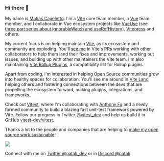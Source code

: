 ### Hi there 👋

My name is [Matias Capeletto](https://patak.dev/). I'm a [Vite](https://github.com/vitejs/vite) core team member, a [Vue](https://v3.vuejs.org/) team member, and I collaborate in Vue ecosystem projects like [VueUse](https://github.com/vueuse/vueuse) (see [three part series about ignorableWatch and useRefHistory](https://patak.dev/vue/ignorable-watch.html)), [Vitepress](https://github.com/vuejs/vitepress) and others.

My current focus is on helping maintain [Vite](https://github.com/vitejs/vite), as its ecosystem and community are exploding. You'll [see me](https://github.com/patak-js) in Vite's PRs working with other collaborators to help them land their fixes and improvements, working out issues, and building up with other maintainers the Vite team. I'm also maintaining [Vite Rollup Plugins](https://vite-rollup-plugins.patak.dev/), a compatibility list for Rollup plugins.

Apart from coding, I'm interested in helping Open Source communities grow into healthy spaces for collaboration. You'll see me around in [Vite Land](https://chat.vitejs.dev/) helping others and fostering connections between the devs that are propelling the ecosystem forward, making plugins, integrations, and frameworks.

Check out [Vitest](https://vitest.dev/), where I'm collaborating with [Anthony Fu](https://twitter.com/antfu7) and a newly formed community to build a blazing fast unit-test framework powered by Vite. Follow our progress in Twitter [@vitest_dev](https://twitter.com/vitest_dev) and help us build it in GitHub [vitest-dev/vitest](https://github.com/vitest-dev/vitest).

Thanks a lot to the people and companies that are helping to [make my open source work sustainable](https://www.patreon.com/patak)!

[![](https://patak.dev/sponsors.svg)](https://patak.dev)

Connect with me on [Twitter @patak_dev](https://twitter.com/patak_dev) or in [Discord @patak](https://chat.vitejs.dev/).
